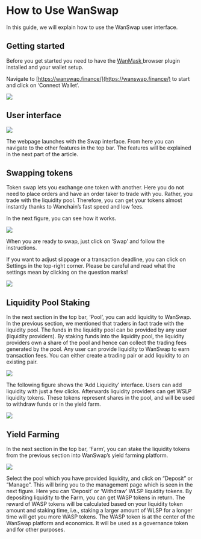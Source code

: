 # How to Use WanSwap

In this guide, we will explain how to use the WanSwap user interface.

## Getting started

Before you get started you need to have the [WanMask ](https://chrome.google.com/webstore/detail/wanmask/omnkcjdohbnjfjmlaiboojplahajnenj)browser plugin installed and your wallet setup.

Navigate to [https://wanswap.finance/](https://wanswap.finance/) to start and click on ‘Connect Wallet’.

![](https://cdn-images-1.medium.com/max/2862/1*imhIeWEDA90PnQiBdVF4Lw.png)

## User interface

![](https://cdn-images-1.medium.com/max/2326/1*Fzv06H2WT39PLbwWWmYGiQ.png)

The webpage launches with the Swap interface. From here you can navigate to the other features in the top bar. The features will be explained in the next part of the article.

## Swapping tokens

Token swap lets you exchange one token with another. Here you do not need to place orders and have an order taker to trade with you. Rather, you trade with the liquidity pool. Therefore, you can get your tokens almost instantly thanks to Wanchain’s fast speed and low fees.

In the next figure, you can see how it works.

![](https://cdn-images-1.medium.com/max/2306/1*WwxXinJmOqfSeGzGw5DHQw.png)

When you are ready to swap, just click on ‘Swap’ and follow the instructions.

If you want to adjust slippage or a transaction deadline, you can click on Settings in the top-right corner. Please be careful and read what the settings mean by clicking on the question marks!

![](https://cdn-images-1.medium.com/max/2000/1*BVDu-ZrzPPof113ChmME5w.png)

## Liquidity Pool Staking

In the next section in the top bar, ‘Pool’, you can add liquidity to WanSwap. In the previous section, we mentioned that traders in fact trade with the liquidity pool. The funds in the liquidity pool can be provided by any user (liquidity providers). By staking funds into the liquidity pool, the liquidity providers own a share of the pool and hence can collect the trading fees generated by the pool. Any user can provide liquidity to WanSwap to earn transaction fees. You can either create a trading pair or add liquidity to an existing pair.

![](https://cdn-images-1.medium.com/max/2450/1*sS3colsK0oWTMjar9h6xFg.png)

The following figure shows the ‘Add Liquidity’ interface. Users can add liquidity with just a few clicks. Afterwards liquidity providers can get WSLP liquidity tokens. These tokens represent shares in the pool, and will be used to withdraw funds or in the yield farm.

![](https://cdn-images-1.medium.com/max/2330/1*1p1kQ8XMw-sJpygMCdRjwQ.png)

## Yield Farming

In the next section in the top bar, ‘Farm’, you can stake the liquidity tokens from the previous section into WanSwap’s yield farming platform.

![](https://cdn-images-1.medium.com/max/2480/1*PMhrlIJj44zHIzM1Dv7ABw.png)

Select the pool which you have provided liquidity, and click on “Deposit” or “Manage”. This will bring you to the management page which is seen in the next figure. Here you can ‘Deposit’ or ‘Withdraw’ WLSP liquidity tokens. By depositing liquidity to the Farm, you can get WASP tokens in return. The reward of WASP tokens will be calculated based on your liquidity token amount and staking time, i.e., staking a larger amount of WLSP for a longer time will get you more WASP tokens. The WASP token is at the center of the WanSwap platform and economics. It will be used as a governance token and for other purposes.

